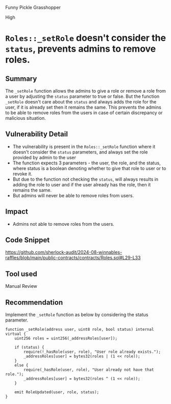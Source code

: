 Funny Pickle Grasshopper

High

# `Roles::_setRole` doesn't consider the `status`, prevents admins to remove roles.

## Summary
The `_setRole` function allows the admins to give a role or remove a role from a user by adjusting the `status` parameter to true or false. 
But the function `_setRole` doesn't care about the `status` and always adds the role for the user, if it is already set then it remains the same.
This prevents the admins to be able to remove roles from the users in case of certain discrepancy or malicious situation. 

## Vulnerability Detail
- The vulnerability is present in the `Roles::_setRole` function where it doesn't consider the `status` parameters, and always set the role provided by admin to the user
- The function expects 3 parameters - the user, the role, and the status, where status is a boolean denoting whether to give that role to user or to revoke it.
- But due to the function not checking the `status`, will always results in adding the role to user and if the user already has the role, then it remains the same.
- But admins will never be able to remove roles from users.

## Impact
- Admins not able to remove roles from the users.

## Code Snippet
https://github.com/sherlock-audit/2024-08-winnables-raffles/blob/main/public-contracts/contracts/Roles.sol#L29-L33

## Tool used
Manual Review

## Recommendation
Implement the `_setRole` function as below by considering the status parameter.
```solidity
function _setRole(address user, uint8 role, bool status) internal virtual {
    uint256 roles = uint256(_addressRoles[user]);

    if (status) {
        require(!_hasRole(user, role), "User role already exists.");
        _addressRoles[user] = bytes32(roles | (1 << role));
    }
    else {
        require(_hasRole(user, role), "User already not have that role.");
        _addressRoles[user] = bytes32(roles ^ (1 << role));
    }

    emit RoleUpdated(user, role, status);
}
```